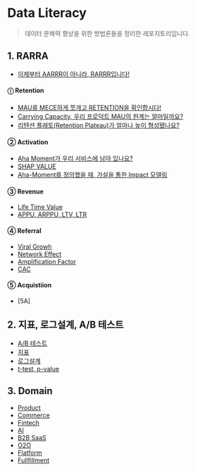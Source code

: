 # Data Literacy
> 데이터 문해력 향상을 위한 방법론들을 정리한 레포지토리입니다.

## 1. RARRA
- [이제부터 AARRR이 아니라, RARRR입니다!](https://woomoon508.tistory.com/8)    


#### ⓛ Retention      
- [MAU를 MECE하게 쪼개고 RETENTION을 확인합시다!](https://woomoon508.tistory.com/9)   
- [Carrying Capacity, 우리 프로덕트 MAU의 한계는 얼마일까요?](https://woomoon508.tistory.com/10)  
- [리텐션 플래토(Retention Plateau)가 얼마나 높이 형성됐나요?](https://woomoon508.tistory.com/11)

#### ② Activation     
- [Aha Moment가 우리 서비스에 남아 있나요?]()   
- [SHAP VALUE]()   
- [Aha-Moment를 정의했을 때, 가설을 통한 Impact 모델링]()      

#### ③ Revenue
- [Life Time Value]()   
- [APPU, ARPPU, LTV, LTR]()   

#### ④ Referral
- [Viral Growh]()   
- [Network Effect]()   
- [Amplification Factor]()   
- [CAC]()  

#### ⑤ Acquistiion
- [5A]

## 2. 지표, 로그설계, A/B 테스트

- [A/B 테스트]()   
- [지표]()   
- [로그설계]()   
- [t-test, p-value]()   


## 3. Domain
- [Product]()   
- [Commerce]()   
- [Fintech]()   
- [AI]()   
- [B2B SaaS]()   
- [O2O]()   
- [Flatform]()   
- [Fullfillment]()   

